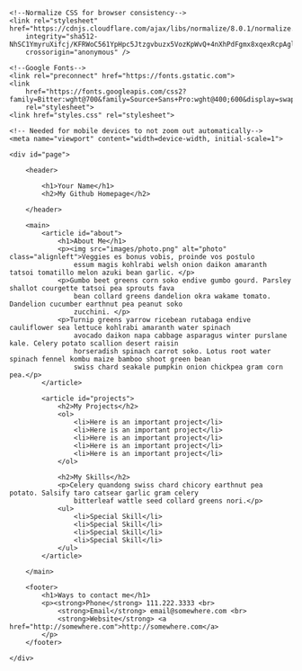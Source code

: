 <!doctype html>
<html lang="en">

<head>
    <meta charset="UTF-8">
    <title>My Github Homepage</title>

    <!--Normalize CSS for browser consistency-->
    <link rel="stylesheet" href="https://cdnjs.cloudflare.com/ajax/libs/normalize/8.0.1/normalize.min.css"
        integrity="sha512-NhSC1YmyruXifcj/KFRWoC561YpHpc5Jtzgvbuzx5VozKpWvQ+4nXhPdFgmx8xqexRcpAglTj9sIBWINXa8x5w=="
        crossorigin="anonymous" />

    <!--Google Fonts-->
    <link rel="preconnect" href="https://fonts.gstatic.com">
    <link
        href="https://fonts.googleapis.com/css2?family=Bitter:wght@700&family=Source+Sans+Pro:wght@400;600&display=swap"
        rel="stylesheet">
    <link href="styles.css" rel="stylesheet">

    <!-- Needed for mobile devices to not zoom out automatically-->
    <meta name="viewport" content="width=device-width, initial-scale=1">

</head>

<body>

    <div id="page">

        <header>

            <h1>Your Name</h1>
            <h2>My Github Homepage</h2>

        </header>

        <main>
            <article id="about">
                <h1>About Me</h1>
                <p><img src="images/photo.png" alt="photo" class="alignleft">Veggies es bonus vobis, proinde vos postulo
                    essum magis kohlrabi welsh onion daikon amaranth tatsoi tomatillo melon azuki bean garlic. </p>
                <p>Gumbo beet greens corn soko endive gumbo gourd. Parsley shallot courgette tatsoi pea sprouts fava
                    bean collard greens dandelion okra wakame tomato. Dandelion cucumber earthnut pea peanut soko
                    zucchini. </p>
                <p>Turnip greens yarrow ricebean rutabaga endive cauliflower sea lettuce kohlrabi amaranth water spinach
                    avocado daikon napa cabbage asparagus winter purslane kale. Celery potato scallion desert raisin
                    horseradish spinach carrot soko. Lotus root water spinach fennel kombu maize bamboo shoot green bean
                    swiss chard seakale pumpkin onion chickpea gram corn pea.</p>
            </article>

            <article id="projects">
                <h2>My Projects</h2>
                <ol>
                    <li>Here is an important project</li>
                    <li>Here is an important project</li>
                    <li>Here is an important project</li>
                    <li>Here is an important project</li>
                    <li>Here is an important project</li>
                </ol>

                <h2>My Skills</h2>
                <p>Celery quandong swiss chard chicory earthnut pea potato. Salsify taro catsear garlic gram celery
                    bitterleaf wattle seed collard greens nori.</p>
                <ul>
                    <li>Special Skill</li>
                    <li>Special Skill</li>
                    <li>Special Skill</li>
                    <li>Special Skill</li>
                </ul>
            </article>

        </main>

        <footer>
            <h1>Ways to contact me</h1>
            <p><strong>Phone</strong> 111.222.3333 <br>
                <strong>Email</strong> email@somewhere.com <br>
                <strong>Website</strong> <a href="http://somewhere.com">http://somewhere.com</a>
            </p>
        </footer>

    </div>
</body>

</html>
